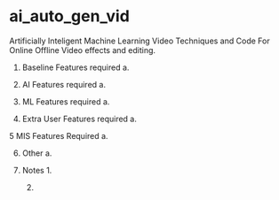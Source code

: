 # ai_auto_gen_vid
Artificially  Inteligent Machine Learning  Video Techniques and Code For Online Offline Video effects and editing. 

1. Baseline Features required
    a.

2. AI Features required
    a.

3. ML Features required
    a.

4. Extra User Features required
    a.

5 MIS Features Required
    a.

6. Other
    a.

7. Notes
    1.
    
    
    
    2.
